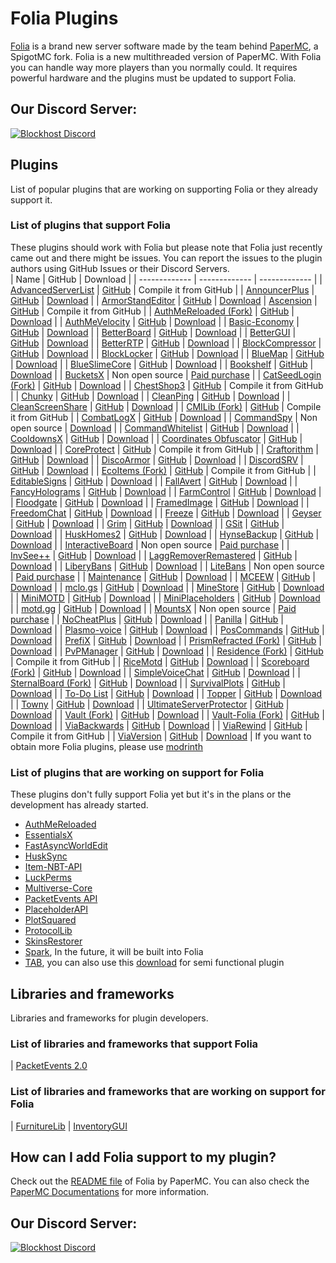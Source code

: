# Folia Plugins
[Folia](https://github.com/PaperMC/Folia) is a brand new server software made by the team behind [PaperMC](https://papermc.io), a SpigotMC fork. Folia is a new multithreaded version of PaperMC. With Folia you can handle way more players than you normally could. It requires powerful hardware and the plugins must be updated to support Folia.

## Our Discord Server:

[![Blockhost Discord](https://discord.com/api/guilds/1045987129651625994/widget.png?style=banner2)](https://discord.gg/GcemTB848R)

## Plugins
List of popular plugins that are working on supporting Folia or they already support it.

### List of plugins that support Folia
These plugins should work with Folia but please note that Folia just recently came out and there might be issues. You can report the issues to the plugin authors using GitHub Issues or their Discord Servers.  
| Name  | GitHub | Download |
| ------------- | ------------- | ------------- |
| [AdvancedServerList](https://modrinth.com/plugin/advancedserverlist) | [GitHub](https://github.com/Andre601/AdvancedServerList) | Compile it from GitHub |
| [AnnouncerPlus](https://www.spigotmc.org/resources/announcer-plus-hex-rgb-placeholderapi-json-toast.81005/) | [GitHub](https://github.com/jpenilla/AnnouncerPlus) | [Download](https://jenkins.jpenilla.xyz/job/AnnouncerPlus/) |
| [ArmorStandEditor](https://modrinth.com/plugin/armorstandeditor-reborn/) | [GitHub](https://github.com/Wolfieheart/ArmorStandEditor) | [Download](https://modrinth.com/plugin/armorstandeditor-reborn/versions#all-versions)
| [Ascension](https://github.com/DiscordSRV/Ascension) | [GitHub](https://github.com/DiscordSRV/Ascension) | Compile it from GitHub |
| [AuthMeReloaded (Fork)](https://github.com/HaHaWTH/AuthMeReReloaded/) | [GitHub](https://github.com/HaHaWTH/AuthMeReReloaded/) | [Download](https://github.com/HaHaWTH/AuthMeReReloaded/releases/latest/) |
| [AuthMeVelocity](https://modrinth.com/plugin/authmevelocity) | [GitHub](https://github.com/4drian3d/AuthMeVelocity) | [Download](https://modrinth.com/plugin/authmevelocity/versions#all-versions) |
| [Basic-Economy](https://github.com/SirBlobman/Basic-Economy) | [GitHub](https://github.com/SirBlobman/Basic-Economy) | [Download](https://github.com/SirBlobman/Basic-Economy/releases) |
| [BetterBoard](https://www.spigotmc.org/resources/betterboard.96393/) | [GitHub](https://github.com/HSGamer/BetterBoard) | [Download](https://www.spigotmc.org/resources/betterboard.96393/) |
| [BetterGUI](https://www.spigotmc.org/resources/bettergui.75620/) | [GitHub](https://github.com/BetterGUI-MC/BetterGUI/) | [Download](https://github.com/BetterGUI-MC/BetterGUI/releases) |
| [BetterRTP](https://www.spigotmc.org/resources/betterrtp-random-wild-teleport.36081/) | [GitHub](https://www.mcbbs.net/thread-1442905-1-1.html) | [Download](https://www.spigotmc.org/resources/betterrtp-random-wild-teleport.36081/) |
| [BlockCompressor](https://www.spigotmc.org/resources/block-compressor.88448/) | [GitHub](https://www.spigotmc.org/resources/block-compressor.88448/) | [Download](https://www.spigotmc.org/resources/block-compressor.88448/) |
| [BlockLocker](https://www.spigotmc.org/resources/blocklocker.3268/) | [GitHub](https://github.com/rutgerkok/BlockLocker) | [Download](https://github.com/rutgerkok/BlockLocker/releases/tag/v1.12-folia) |
| [BlueMap](https://www.spigotmc.org/resources/bluemap.83557/) | [GitHub](https://github.com/BlueMap-Minecraft/BlueMap) | [Download](https://github.com/BlueMap-Minecraft/BlueMap/releases) |
| [BlueSlimeCore](https://www.spigotmc.org/resources/blueslimecore.83189/) | [GitHub](https://github.com/SirBlobman/BlueSlimeCore) | [Download](https://www.spigotmc.org/resources/blueslimecore.83189/) |
| [Bookshelf](https://www.spigotmc.org/resources/bookshelf-store-books-inside-enchantment-table-boosting-supports-protection-plugins.75804/) | [GitHub](https://github.com/LOOHP/Bookshelf) | [Download](https://ci.loohpjames.com/job/Bookshelf/) |
| [BucketsX](https://www.spigotmc.org/resources/bucketsx.84361/) | Non open source | [Paid purchase](https://www.spigotmc.org/resources/bucketsx.84361/) |
| [CatSeedLogin (Fork)](https://github.com/RenYuan-MC/CatSeedLogin) | [GitHub](https://github.com/RenYuan-MC/CatSeedLogin) | [Download](https://github.com/RenYuan-MC/CatSeedLogin/releases) |
| [ChestShop3](https://www.spigotmc.org/resources/chestshop.51856/) | [GitHub](https://github.com/ChestShop-authors/ChestShop-3) | Compile it from GitHub |
| [Chunky](https://www.spigotmc.org/resources/chunky.81534/) | [GitHub](https://github.com/pop4959/Chunky) | [Download](https://ci.codemc.io/view/Author/job/pop4959/job/Chunky/) |
| [CleanPing](https://www.spigotmc.org/resources/%E2%9C%A8-cleanping-%E2%80%A2-dynamic-ping-plugin-spigot-bungeecord-velocity-folia-and-redisbungee-support.105475/) | [GitHub](https://github.com/frafol/CleanPing/) | [Download](https://www.spigotmc.org/resources/%E2%9C%A8-cleanping-%E2%80%A2-dynamic-ping-plugin-spigot-bungeecord-velocity-folia-and-redisbungee-support.105475/) |
| [CleanScreenShare](https://www.spigotmc.org/resources/%E2%9C%A8-cleanscreenshare-%E2%80%A2-proxy-based-hack-control-server-handler-bungeecord-and-velocity-support.107548/) | [GitHub](https://github.com/frafol/CleanScreenShare/) | [Download](https://www.spigotmc.org/resources/%E2%9C%A8-cleanscreenshare-%E2%80%A2-proxy-based-hack-control-server-handler-bungeecord-and-velocity-support.107548/updates) |
| [CMILib (Fork)](https://github.com/Folium-MC/CMILib) | [GitHub](https://github.com/Folium-MC/CMILib) | Compile it from GitHub |
| [CombatLogX](https://www.spigotmc.org/resources/combatlogx.31689/) | [GitHub](https://github.com/SirBlobman/CombatLogX) | [Download](https://www.spigotmc.org/resources/combatlogx.31689/) |
| [CommandSpy](https://www.spigotmc.org/resources/commandspy.67508/) | Non open source | [Download](https://www.spigotmc.org/resources/commandspy.67508/) |
| [CommandWhitelist](https://www.spigotmc.org/resources/commandwhitelist-spigot-waterfall-velocity.81326/) | [GitHub](https://github.com/YouHaveTrouble/CommandWhitelist) | [Download](https://github.com/YouHaveTrouble/CommandWhitelist/releases) |
| [CooldownsX](https://www.spigotmc.org/resources/cooldownsx.41981/) | [GitHub](https://github.com/SirBlobman/CooldownsX) | [Download](https://www.spigotmc.org/resources/cooldownsx.41981/) |
| [Coordinates Obfuscator](https://www.spigotmc.org/resources/coordinates-obfuscator-1-19-2-spigot-paper-folia.81139/) | [GitHub](https://github.com/Cavallium/CoordinatesObfuscator) | [Download](https://github.com/cavallium/CoordinatesObfuscator/releases) |
| [CoreProtect](https://modrinth.com/plugin/coreprotect) | [GitHub](https://github.com/PlayPro/CoreProtect/) | Compile it from GitHub  |
| [Craftorithm](https://www.spigotmc.org/resources/craftorithm-customized-crafting-management-plugin-1-13-1-19.108429/) | [GitHub](https://github.com/YufiriaMazenta/Craftorithm) | [Download](https://www.spigotmc.org/resources/craftorithm-customized-crafting-management-plugin-1-13-1-19.108429/) |
| [DiscoArmor](https://www.spigotmc.org/resources/disco-armor.60700/) | [GitHub](https://github.com/SirBlobman/DiscoArmor) | [Download](https://www.spigotmc.org/resources/disco-armor.60700/) |
| [DiscordSRV](https://www.spigotmc.org/resources/discordsrv.18494/) | [GitHub](https://github.com/DiscordSRV/DiscordSRV/) | [Download](https://snapshot.discordsrv.com/) |
| [EcoItems (Fork)](https://github.com/mani1232/EcoItems) | [GitHub](https://github.com/mani1232/EcoItems) | Compile it from GitHub |
| [EditableSigns](https://www.spigotmc.org/resources/editablesigns-legacy-oneclass-edit-signs-without-having-to-break-it-and-place-it-again.93850/) | [GitHub](https://gist.github.com/LOOHP/550f861ab4ad219cf74dc18c214ba530) | [Download](https://www.spigotmc.org/resources/editablesigns-legacy-oneclass-edit-signs-without-having-to-break-it-and-place-it-again.93850/) |
| [FallAvert](https://www.spigotmc.org/resources/fallavert.40289/) | [GitHub](https://github.com/SirBlobman/FallAvert) | [Download](https://www.spigotmc.org/resources/fallavert.40289/) |
| [FancyHolograms](https://modrinth.com/plugin/fancyholograms) | [GitHub](https://github.com/FancyMcPlugins/FancyHolograms) | [Download](https://github.com/FancyMcPlugins/FancyHolograms/releases) |
| [FarmControl](https://www.spigotmc.org/resources/farmcontrol-1-15-1-19.86923/) | [GitHub](https://www.spigotmc.org/resources/farmcontrol-1-15-1-19.86923/) | [Download](https://ci.froobworld.com/job/FarmControl/) |
| [Floodgate](https://wiki.geysermc.org/floodgate/) | [GitHub](https://github.com/GeyserMC/Floodgate) | [Download](https://ci.opencollab.dev/job/GeyserMC/job/Floodgate/job/master/) |
| [FramedImage](https://github.com/JNNGL/framedImage) | [GitHub](https://github.com/JNNGL/framedImage) | [Download](https://github.com/JNNGL/framedImage/releases) |
| [FreedomChat](https://modrinth.com/plugin/freedomchat) | [GitHub](https://github.com/e-im/FreedomChat) | [Download](https://modrinth.com/plugin/freedomchat/versions#all-versions) |
| [Freeze](https://www.spigotmc.org/resources/freeze.31822/) | [GitHub](https://github.com/SirBlobman/Freeze) | [Download](https://www.spigotmc.org/resources/freeze.31822/) |
| [Geyser](https://www.spigotmc.org/resources/geyser-minecraft-bedrock-protocol-support.81297/) | [GitHub](https://github.com/GeyserMC/Geyser) | [Download](https://geysermc.org/download) |
| [Grim](https://www.spigotmc.org/resources/grim-anticheat.99923/) | [GitHub](https://github.com/GrimAnticheat/Grim) | [Download](https://www.spigotmc.org/resources/grim-anticheat.99923/) |
| [GSit](https://www.spigotmc.org/resources/gsit-modern-sit-seat-and-chair-lay-and-crawl-plugin-1-13-x-1-19-x.62325/) | [GitHub](https://github.com/Gecolay/GSit) | [Download](https://github.com/Gecolay/GSit/releases) |
| [HuskHomes2](https://www.spigotmc.org/resources/%E2%AD%90-huskhomes-1-16-1-19-%E2%AD%90-simple-intuitive-teleportation-suite-with-cross-server-support.83767/) | [GitHub](https://github.com/WiIIiam278/HuskHomes2) | [Download](https://www.spigotmc.org/resources/%E2%AD%90-huskhomes-1-16-1-19-%E2%AD%90-simple-intuitive-teleportation-suite-with-cross-server-support.83767/) |
| [HynseBackup](https://github.com/MidnightTale/HynseBackup) | [GitHub](https://github.com/MidnightTale/HynseBackup) | [Download](https://modrinth.com/plugin/hynsebackup) |
| [InteractiveBoard](https://www.spigotmc.org/resources/interactiveboard.77114/) | Non open source | [Paid purchase](https://www.spigotmc.org/resources/interactiveboard.77114/) |
| [InvSee++](https://www.spigotmc.org/resources/invsee.82342/) | [GitHub](https://github.com/Jannyboy11/InvSee-plus-plus) | [Download](https://github.com/Jannyboy11/InvSee-plus-plus/releases) |
| [LaggRemoverRemastered](https://github.com/RIvance/LaggRemoverRemastered) | [GitHub](https://github.com/RIvance/LaggRemoverRemastered) | [Download](https://github.com/RIvance/LaggRemoverRemastered/releases) |
| [LiberyBans](https://spigotmc.org/resources/81063) | [GitHub](https://github.com/A248/LibertyBans) | [Download](https://ci.hahota.net/job/LibertyBans/) |
| [LiteBans](https://www.spigotmc.org/resources/litebans.3715/) | Non open source | [Paid purchase](https://www.spigotmc.org/resources/litebans.3715/) |
| [Maintenance](https://hangar.papermc.io/kennytv/Maintenance) | [GitHub](https://github.com/kennytv/Maintenance) | [Download](https://hangar.papermc.io/kennytv/Maintenance/versions) |
| [MCEEW](https://www.spigotmc.org/resources/mceew-earthquake-early-warning.104549/) | [GitHub](https://github.com/TenkyuChimata/MCEEW/) | [Download](https://github.com/TenkyuChimata/MCEEW/releases) |
| [mclo.gs](https://www.spigotmc.org/resources/mclo-gs.47502/) | [GitHub](https://github.com/aternosorg/mclogs-bukkit) | [Download](https://www.spigotmc.org/resources/mclo-gs.47502/) |
| [MineStore](https://minestorecms.com) | [GitHub](https://github.com/ChromMob/MineStoreRecode) | [Download](https://js.chrommob.fun/job/MineStore/) |
| [MiniMOTD](https://www.spigotmc.org/resources/minimotd-server-list-motd-plugin-with-rgb-gradients.81254/) | [GitHub](https://github.com/jpenilla/MiniMOTD) | [Download](https://github.com/jpenilla/MiniMOTD/actions) |
| [MiniPlaceholders](https://modrinth.com/plugin/miniplaceholders) | [GitHub](https://github.com/MiniPlaceholders/MiniPlaceholders/) | [Download](https://modrinth.com/plugin/miniplaceholders/versions#all-versions) |
| [motd.gg](https://www.spigotmc.org/resources/motd-gg.106501/) | [GitHub](https://github.com/aternosorg/motdgg-bukkit/) | [Download](https://www.spigotmc.org/resources/motd-gg.106501/) |
| [MountsX](https://www.spigotmc.org/resources/mountsx.81299/) | Non open source | [Paid purchase](https://www.spigotmc.org/resources/mountsx.81299/) |
| [NoCheatPlus](https://github.com/Updated-NoCheatPlus/NoCheatPlus) | [GitHub](https://github.com/Updated-NoCheatPlus/NoCheatPlus) | [Download](https://ci.codemc.io/job/Updated-NoCheatPlus/job/Updated-NoCheatPlus/) |
| [Panilla](https://www.spigotmc.org/resources/panilla-prevent-hacked-items.65694/) | [GitHub](https://www.spigotmc.org/resources/panilla-prevent-hacked-items.65694/) | [Download](https://github.com/ds58/Panilla/releases) |
| [Plasmo-voice](https://www.spigotmc.org/resources/plasmo-voice-server.91064/) | [GitHub](https://github.com/plasmoapp/plasmo-voice) | [Download](https://github.com/plasmoapp/plasmo-voice/releases) |
| [PosCommands](https://www.spigotmc.org/resources/topper.101325/) | [GitHub](https://github.com/Loving11ish/PosCommands) | [Download](https://www.spigotmc.org/resources/poscommands-1-19-4-support.85571/) |
| [PrefiX](https://www.spigotmc.org/resources/prefix-custom-tag-manager-1-8-1-20.70359/) | [GitHub](https://gitlab.com/martijnpu/prefix) | [Download](https://www.spigotmc.org/resources/prefix-custom-tag-manager-1-8-1-20.70359/) |
| [PrismRefracted (Fork)](https://beta.mcbbs.net/resource/servermod/qcnedi83) | [GitHub](https://github.com/Rothes/PrismRefracted) | [Download](https://github.com/Rothes/PrismRefracted/releases) |
| [PvPManager](https://www.spigotmc.org/resources/pvpmanager.10610/) | [GitHub](https://github.com/ChanceSD/PvPManager) | [Download](https://ci.codemc.io/job/ChanceSD/job/PvPManager/) |
| [Residence (Fork)](https://github.com/Folium-MC/Residence-Maven/tree/feat/folia) | [GitHub](https://github.com/Folium-MC/Residence-Maven/tree/feat/folia) | Compile it from GitHub |
| [RiceMotd](https://www.mcbbs.net/thread-1442905-1-1.html) | [GitHub](https://github.com/handy-git/RiceMotd) | [Download](https://github.com/handy-git/RiceMotd/releases)                             |
| [Scoreboard (Fork)](https://github.com/okocraft/Scoreboard-Folia) | [GitHub](https://github.com/okocraft/Scoreboard-Folia) | [Download](https://github.com/okocraft/Scoreboard-Folia/releases) |
| [SimpleVoiceChat](https://www.spigotmc.org/resources/simple-voice-chat.93738/) | [GitHub](https://github.com/henkelmax/simple-voice-chat) | [Download](https://modrinth.com/plugin/simple-voice-chat/versions?l=bukkit) |
| [SternalBoard (Fork)](https://github.com/jdkeke142/SternalBoard-Folia) | [GitHub](https://github.com/jdkeke142/SternalBoard-Folia) | [Download](https://github.com/jdkeke142/SternalBoard-Folia/releases/tag/2.2.0-Folia) |
| [SurvivalPlots](https://www.spigotmc.org/resources/survival-plots.108627/) | [GitHub](https://github.com/destial/SurvivalPlots) | [Download](https://www.spigotmc.org/resources/survival-plots.108627/) |
| [To-Do List](https://www.spigotmc.org/resources/to-do-list.61183/) | [GitHub](https://www.spigotmc.org/resources/to-do-list.61183/) | [Download](https://www.spigotmc.org/resources/to-do-list.61183/) |
| [Topper](https://www.spigotmc.org/resources/topper.101325/) | [GitHub](https://github.com/HSGamer/Topper) | [Download](https://www.spigotmc.org/resources/topper.101325/) |
| [Towny](https://www.spigotmc.org/resources/towny-advanced.72694/) | [GitHub](https://github.com/TownyAdvanced/Towny) | [Download](https://github.com/TownyAdvanced/Towny/releases/) |
| [UltimateServerProtector](https://www.spigotmc.org/resources/ultimateserverprotector-admins-operators-security-plugin-lightweight-and-async.105237/) | [GitHub](https://github.com/Overwrite987/UltimateServerProtector) | [Download](https://github.com/Overwrite987/UltimateServerProtector/releases) |
| [Vault (Fork)](https://github.com/Geolykt/Vault) | [GitHub](https://github.com/Geolykt/Vault) | [Download](https://github.com/Geolykt/Vault/releases/tag/v1.7.3-folia) |
| [Vault-Folia (Fork)](https://github.com/SirBlobman/Vault-Folia) | [GitHub](https://github.com/SirBlobman/Vault-Folia) | [Download](https://github.com/SirBlobman/Vault-Folia/releases) |
| [ViaBackwards](https://www.spigotmc.org/resources/viabackwards.27448/) | [GitHub](https://github.com/ViaVersion/ViaBackwards) | [Download](https://ci.viaversion.com/view/ViaBackwards/job/ViaBackwards-DEV/) |
| [ViaRewind](https://www.spigotmc.org/resources/viarewind.52109/) | [GitHub](https://github.com/ViaVersion/ViaRewind) | Compile it from GitHub |
| [ViaVersion](https://www.spigotmc.org/resources/viaversion.19254/) | [GitHub](https://github.com/ViaVersion/ViaVersion) | [Download](https://ci.viaversion.com/job/ViaVersion-DEV/) |
 If you want to obtain more Folia plugins, please use [modrinth](https://modrinth.com/plugins?g=categories:%27folia%27)

### List of plugins that are working on support for Folia
These plugins don't fully support Folia yet but it's in the plans or the development has already started.
- [AuthMeReloaded](https://github.com/AuthMe/AuthMeReloaded/pull/2701)
- [EssentialsX](https://github.com/EssentialsX/Essentials/tree/refactor/folia)
- [FastAsyncWorldEdit](https://github.com/IntellectualSites/FastAsyncWorldEdit/pull/2171)
- [HuskSync](https://github.com/WiIIiam278/HuskSync/issues/131)
- [Item-NBT-API](https://github.com/tr7zw/Item-NBT-API/issues/225)
- [LuckPerms](https://github.com/LuckPerms/LuckPerms/tree/feat/folia)
- [Multiverse-Core](https://github.com/Multiverse/Multiverse-Core/issues/2901)
- [PacketEvents API](https://github.com/retrooper/packetevents/pull/583)
- [PlaceholderAPI](https://github.com/PlaceholderAPI/PlaceholderAPI/tree/feature/folia-support)
- [PlotSquared](https://github.com/IntellectualSites/PlotSquared/pull/4009)
- [ProtocolLib](https://github.com/dmulloy2/ProtocolLib/issues/2281)
- [SkinsRestorer](https://github.com/SkinsRestorer/SkinsRestorerX/tree/v15)
- [Spark](https://github.com/lucko/spark/tree/feat/folia), In the future, it will be built into Folia
- [TAB](https://github.com/NEZNAMY/TAB/tree/v4), you can also use this [download](https://cdn.discordapp.com/attachments/959396853592490004/1096427335986720858/TAB.v3.3.2.jar) for semi functional plugin


## Libraries and frameworks
Libraries and frameworks for plugin developers.

### List of libraries and frameworks that support Folia
| [PacketEvents 2.0](https://github.com/retrooper/packetevents/tree/2.0)

### List of libraries and frameworks that are working on support for Folia
| [FurnitureLib](https://github.com/Ste3et/FurnitureLib/tree/folia)
| [InventoryGUI](https://github.com/Phoenix616/InventoryGui/issues/46)

## How can I add Folia support to my plugin?
Check out the [README file](https://github.com/PaperMC/Folia) of Folia by PaperMC. You can also check the [PaperMC Documentations](https://docs.papermc.io/folia) for more information.

## Our Discord Server:

[![Blockhost Discord](https://discord.com/api/guilds/1045987129651625994/widget.png?style=banner2)](https://discord.gg/GcemTB848R)

